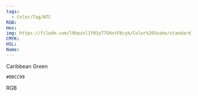 ```yaml
---
tags:
  - Color/Tag/NTC
RGB:
Hex:
img: https://filedn.com/l0hpzxl1f01yT7GHxtF8cyk/Color%20Snake/standard_csv_to_svg//00CC99.svg
CMYK:
HSL:
Name:
---
```

Caribbean Green
```palette
#00CC99
```
RGB
